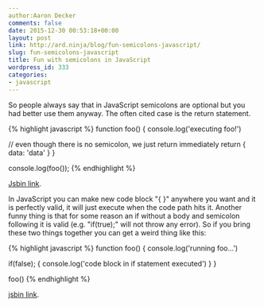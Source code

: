 ```yaml
---
author:Aaron Decker
comments: false
date: 2015-12-30 00:53:18+00:00
layout: post
link: http://ard.ninja/blog/fun-semicolons-javascript/
slug: fun-semicolons-javascript
title: Fun with semicolons in JavaScript
wordpress_id: 333
categories:
- javascript
---
```


So people always say that in JavaScript semicolons are optional but you had better use them anyway. The often cited case is the return statement.

{% highlight javascript %}
function foo() {
  console.log('executing foo!')

  // even though there is no semicolon, we just return immediately
  return
  {
    data: 'data'
  }
}

console.log(foo());
{% endhighlight %}

[Jsbin link](https://jsbin.com/qitewovuho/edit?js,console).

In JavaScript you can make new code block "{ }" anywhere you want and it is perfectly valid, it will just execute when the code path hits it. Another funny thing is that for some reason an if without a body and semicolon following it is valid (e.g. "if(true);" will not throw any error). So if you bring these two things together you can get a weird thing like this:

{% highlight javascript %}
function foo() {
  console.log('running foo...')

  if(false);
  {
    console.log('code block in if statement executed')
  }
}

foo()
{% endhighlight %}

[jsbin link](https://jsbin.com/kodejibowe/edit?js,console).
